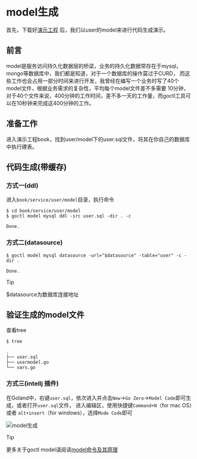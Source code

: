# model生成
首先，下载好[演示工程](https://zeromicro.github.io/go-zero/resource/book.zip) 后，我们以user的model来进行代码生成演示。

## 前言
model是服务访问持久化数据层的桥梁，业务的持久化数据常存在于mysql，mongo等数据库中，我们都是知道，对于一个数据库的操作莫过于CURD，
而这些工作也会占用一部分时间来进行开发，我曾经在编写一个业务时写了40个model文件，根据业务需求的复杂性，平均每个model文件差不多需要
10分钟，对于40个文件来说，400分钟的工作时间，差不多一天的工作量，而goctl工具可以在10秒钟来完成这400分钟的工作。

## 准备工作
进入演示工程book，找到user/model下的user.sql文件，将其在你自己的数据库中执行建表。

## 代码生成(带缓存)
### 方式一(ddl)
进入`book/service/user/model`目录，执行命令
``` shell
$ cd book/service/user/model
$ goctl model mysql ddl -src user.sql -dir . -c
```
``` text
Done.
```

### 方式二(datasource)
```shell
$ goctl model mysql datasource -url="$datasource" -table="user" -c -dir .
```
``` text
Done.
```
> [!TIP]
> $datasource为数据库连接地址

## 验证生成的model文件
查看tree
``` shell
$ tree
```
``` text
.
├── user.sql
├── usermodel.go
└── vars.go
```

### 方式三(intellj 插件)
在Goland中，右键`user.sql`，依次进入并点击`New`->`Go Zero`->`Model Code`即可生成，或者打开`user.sql`文件，
进入编辑区，使用快捷键`Command+N`（for mac OS）或者 `alt+insert`（for windows），选择`Mode Code`即可

![model生成](https://zeromicro.github.io/go-zero/resource/intellij-model.png)

> [!TIP]
> 更多关于goctl model请阅读[model命令及其原理](goctl-model.md)